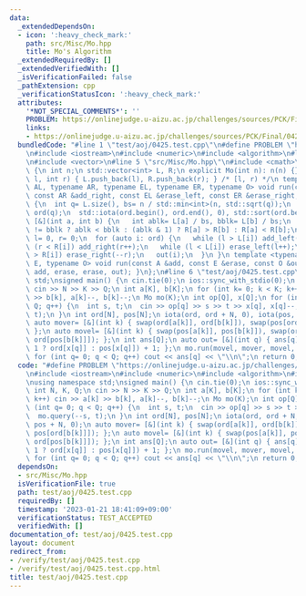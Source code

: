 ```yaml
---
data:
  _extendedDependsOn:
  - icon: ':heavy_check_mark:'
    path: src/Misc/Mo.hpp
    title: Mo's Algorithm
  _extendedRequiredBy: []
  _extendedVerifiedWith: []
  _isVerificationFailed: false
  _pathExtension: cpp
  _verificationStatusIcon: ':heavy_check_mark:'
  attributes:
    '*NOT_SPECIAL_COMMENTS*': ''
    PROBLEM: https://onlinejudge.u-aizu.ac.jp/challenges/sources/PCK/Final/0425
    links:
    - https://onlinejudge.u-aizu.ac.jp/challenges/sources/PCK/Final/0425
  bundledCode: "#line 1 \"test/aoj/0425.test.cpp\"\n#define PROBLEM \"https://onlinejudge.u-aizu.ac.jp/challenges/sources/PCK/Final/0425\"\
    \n#include <iostream>\n#include <numeric>\n#include <algorithm>\n#line 2 \"src/Misc/Mo.hpp\"\
    \n#include <vector>\n#line 5 \"src/Misc/Mo.hpp\"\n#include <cmath>\nstruct Mo\
    \ {\n int n;\n std::vector<int> L, R;\n explicit Mo(int n): n(n) {}\n void query(int\
    \ l, int r) { L.push_back(l), R.push_back(r); } /* [l, r) */\n template <typename\
    \ AL, typename AR, typename EL, typename ER, typename O> void run(const AL &add_left,\
    \ const AR &add_right, const EL &erase_left, const ER &erase_right, const O &out)\
    \ {\n  int q= L.size(), bs= n / std::min<int>(n, std::sqrt(q));\n  std::vector<int>\
    \ ord(q);\n  std::iota(ord.begin(), ord.end(), 0), std::sort(ord.begin(), ord.end(),\
    \ [&](int a, int b) {\n   int ablk= L[a] / bs, bblk= L[b] / bs;\n   return ablk\
    \ != bblk ? ablk < bblk : (ablk & 1) ? R[a] > R[b] : R[a] < R[b];\n  });\n  int\
    \ l= 0, r= 0;\n  for (auto i: ord) {\n   while (l > L[i]) add_left(--l);\n   while\
    \ (r < R[i]) add_right(r++);\n   while (l < L[i]) erase_left(l++);\n   while (r\
    \ > R[i]) erase_right(--r);\n   out(i);\n  }\n }\n template <typename A, typename\
    \ E, typename O> void run(const A &add, const E &erase, const O &out) { run(add,\
    \ add, erase, erase, out); }\n};\n#line 6 \"test/aoj/0425.test.cpp\"\nusing namespace\
    \ std;\nsigned main() {\n cin.tie(0);\n ios::sync_with_stdio(0);\n int N, K, Q;\n\
    \ cin >> N >> K >> Q;\n int a[K], b[K];\n for (int k= 0; k < K; k++) cin >> a[k]\
    \ >> b[k], a[k]--, b[k]--;\n Mo mo(K);\n int op[Q], x[Q];\n for (int q= 0; q <\
    \ Q; q++) {\n  int s, t;\n  cin >> op[q] >> s >> t >> x[q], x[q]--;\n  mo.query(--s,\
    \ t);\n }\n int ord[N], pos[N];\n iota(ord, ord + N, 0), iota(pos, pos + N, 0);\n\
    \ auto mover= [&](int k) { swap(ord[a[k]], ord[b[k]]), swap(pos[ord[a[k]]], pos[ord[b[k]]]);\
    \ };\n auto movel= [&](int k) { swap(pos[a[k]], pos[b[k]]), swap(ord[pos[a[k]]],\
    \ ord[pos[b[k]]]); };\n int ans[Q];\n auto out= [&](int q) { ans[q]= (op[q] ==\
    \ 1 ? ord[x[q]] : pos[x[q]]) + 1; };\n mo.run(movel, mover, movel, mover, out);\n\
    \ for (int q= 0; q < Q; q++) cout << ans[q] << \"\\n\";\n return 0;\n}\n"
  code: "#define PROBLEM \"https://onlinejudge.u-aizu.ac.jp/challenges/sources/PCK/Final/0425\"\
    \n#include <iostream>\n#include <numeric>\n#include <algorithm>\n#include \"src/Misc/Mo.hpp\"\
    \nusing namespace std;\nsigned main() {\n cin.tie(0);\n ios::sync_with_stdio(0);\n\
    \ int N, K, Q;\n cin >> N >> K >> Q;\n int a[K], b[K];\n for (int k= 0; k < K;\
    \ k++) cin >> a[k] >> b[k], a[k]--, b[k]--;\n Mo mo(K);\n int op[Q], x[Q];\n for\
    \ (int q= 0; q < Q; q++) {\n  int s, t;\n  cin >> op[q] >> s >> t >> x[q], x[q]--;\n\
    \  mo.query(--s, t);\n }\n int ord[N], pos[N];\n iota(ord, ord + N, 0), iota(pos,\
    \ pos + N, 0);\n auto mover= [&](int k) { swap(ord[a[k]], ord[b[k]]), swap(pos[ord[a[k]]],\
    \ pos[ord[b[k]]]); };\n auto movel= [&](int k) { swap(pos[a[k]], pos[b[k]]), swap(ord[pos[a[k]]],\
    \ ord[pos[b[k]]]); };\n int ans[Q];\n auto out= [&](int q) { ans[q]= (op[q] ==\
    \ 1 ? ord[x[q]] : pos[x[q]]) + 1; };\n mo.run(movel, mover, movel, mover, out);\n\
    \ for (int q= 0; q < Q; q++) cout << ans[q] << \"\\n\";\n return 0;\n}"
  dependsOn:
  - src/Misc/Mo.hpp
  isVerificationFile: true
  path: test/aoj/0425.test.cpp
  requiredBy: []
  timestamp: '2023-01-21 18:41:09+09:00'
  verificationStatus: TEST_ACCEPTED
  verifiedWith: []
documentation_of: test/aoj/0425.test.cpp
layout: document
redirect_from:
- /verify/test/aoj/0425.test.cpp
- /verify/test/aoj/0425.test.cpp.html
title: test/aoj/0425.test.cpp
---
```

